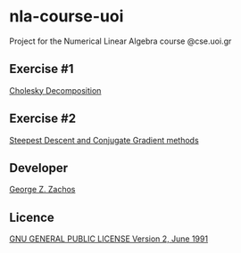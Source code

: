 # nla-course-uoi
Project for the Numerical Linear Algebra course @cse.uoi.gr

## Exercise #1
[Cholesky Decomposition](set1)

## Exercise #2
[Steepest Descent and Conjugate Gradient methods](set2)

## Developer
[George Z. Zachos](https://gzachos.com)

## Licence
[GNU GENERAL PUBLIC LICENSE Version 2, June 1991](LICENSE)
